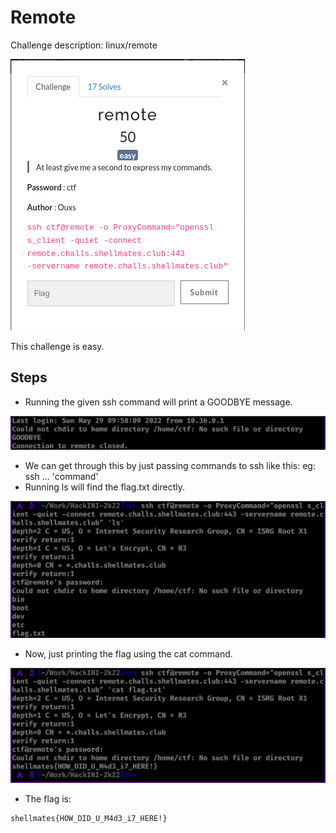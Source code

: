 # Remote

Challenge description:
linux/remote

![Remote](remote.png)

This challenge is easy.

## Steps
- Running the given ssh command will print a GOODBYE message.

![Step 1](step-1.png)

- We can get through this by just passing commands to ssh like this: eg: ssh ... 'command'
- Running ls will find the flag.txt directly.

![Step 2](step-2.png)

- Now, just printing the flag using the cat command.

![Step 3](step-3.png)

- The flag is:
```
shellmates{HOW_DID_U_M4d3_i7_HERE!}
```
